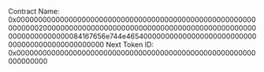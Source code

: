 Contract Name: 0x000000000000000000000000000000000000000000000000000000000000002000000000000000000000000000000000000000000000000000000000000000084167656e744e4654000000000000000000000000000000000000000000000000
Next Token ID: 0x0000000000000000000000000000000000000000000000000000000000000000